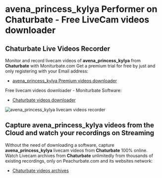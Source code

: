 # avena_princess_kylya Performer on Chaturbate - Free LiveCam videos downloader

## Chaturbate Live Videos Recorder

Monitor and record livecam videos of **avena_princess_kylya** from **Chaturbate** with Moniturbate.com
Get a premium trial for free by just and only registering with your Email address:
* [avena_princess_kylya Premium videos downloader](https://moniturbate.com/request-demo-licence-key.html)

Free livecam videos downloader - Moniturbate Software:
* [Chaturbate videos downloader](https://moniturbate.com/moniturbate-download-software.html)

![avena_princess_kylya livecam videos recorder](https://peachurnet.com/templates/moniturbate-software.png)


## Capture avena_princess_kylya videos from the Cloud and watch your recordings on Streaming

Without the need of downloading a software, capture **avena_princess_kylya** livecam videos from **Chaturbate** 100% online.
Watch Livecam archives from **Chaturbate** unlimitedly from thousands of existing recordings, only on Peachurbate.com and its websites network:
* [Chaturbate videos archives](https://peachurnet.com/)